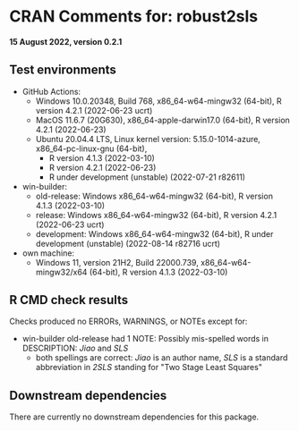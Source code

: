# CRAN Comments for: robust2sls
#### 15 August 2022, version 0.2.1

## Test environments

* GitHub Actions:
  * Windows 10.0.20348, Build 768, x86_64-w64-mingw32 (64-bit), R version 4.2.1 (2022-06-23 ucrt)
  * MacOS 11.6.7 (20G630), x86_64-apple-darwin17.0 (64-bit), R version 4.2.1 (2022-06-23)
  * Ubuntu 20.04.4 LTS, Linux kernel version: 5.15.0-1014-azure, x86_64-pc-linux-gnu (64-bit),
    * R version 4.1.3 (2022-03-10)
    * R version 4.2.1 (2022-06-23)
    * R under development (unstable) (2022-07-21 r82611)
* win-builder:
  * old-release: Windows x86_64-w64-mingw32 (64-bit), R version 4.1.3 (2022-03-10)
  * release: Windows x86_64-w64-mingw32 (64-bit), R version 4.2.1 (2022-06-23 ucrt)
  * development: Windows x86_64-w64-mingw32 (64-bit), R under development (unstable) (2022-08-14 r82716 ucrt)
* own machine:
  * Windows 11, version 21H2, Build 22000.739, x86_64-w64-mingw32/x64 (64-bit), R version 4.1.3 (2022-03-10)

## R CMD check results

Checks produced no ERRORs, WARNINGS, or NOTEs except for:

* win-builder old-release had 1 NOTE: Possibly mis-spelled words in DESCRIPTION: *Jiao* and *SLS*
  * both spellings are correct: *Jiao* is an author name, *SLS* is a standard abbreviation in *2SLS* standing for "Two Stage Least Squares" 

## Downstream dependencies

There are currently no downstream dependencies for this package.
